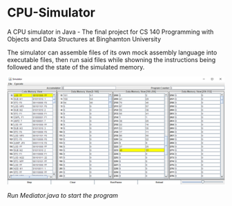 # CPU-Simulator
A CPU simulator in Java - The final project for CS 140 Programming with Objects and Data Structures at Binghamton University

The simulator can assemble files of its own mock assembly language into executable files, then run said files while showning the instructions being followed and the state of the simulated memory.

![](simulator-sc.png)

*Run Mediator.java to start the program*
